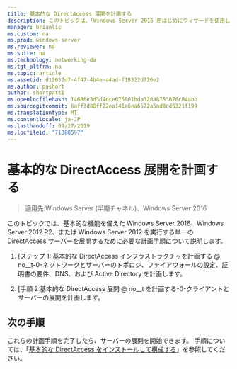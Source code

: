 ```yaml
---
title: 基本的な DirectAccess 展開を計画する
description: このトピックは、「Windows Server 2016 用はじめにウィザードを使用して単一の DirectAccess サーバーを展開する」の一部です。
manager: brianlic
ms.custom: na
ms.prod: windows-server
ms.reviewer: na
ms.suite: na
ms.technology: networking-da
ms.tgt_pltfrm: na
ms.topic: article
ms.assetid: d12632d7-4f47-4b4e-a4ad-f18322d726e2
ms.author: pashort
author: shortpatti
ms.openlocfilehash: 14686e3d3d4dce675961bda320a8753076c84abb
ms.sourcegitcommit: 6aff3d88ff22ea141a6ea6572a5ad8dd6321f199
ms.translationtype: MT
ms.contentlocale: ja-JP
ms.lasthandoff: 09/27/2019
ms.locfileid: "71388597"
---
```

# <a name="plan-a-basic-directaccess-deployment"></a>基本的な DirectAccess 展開を計画する

>適用先:Windows Server (半期チャネル)、Windows Server 2016

このトピックでは、基本的な機能を備えた Windows Server 2016、Windows Server 2012 R2、または Windows Server 2012 を実行する単一の DirectAccess サーバーを展開するために必要な計画手順について説明します。  
  
1.  [ステップ 1: 基本的な DirectAccess インフラストラクチャを計画する @ no__t-0-ネットワークとサーバーのトポロジ、ファイアウォールの設定、証明書の要件、DNS、および Active Directory を計画します。  
  
2.  [手順 2:基本的な DirectAccess 展開 @ no__t を計画する-0-クライアントとサーバーの展開を計画します。  
  
## <a name="next-step"></a>次の手順  
これらの計画手順を完了したら、サーバーの展開を開始できます。 手順については、「[基本的な DirectAccess をインストールして構成する](Install-and-Configure-Basic-DirectAccess.md)」を参照してください。  
  


